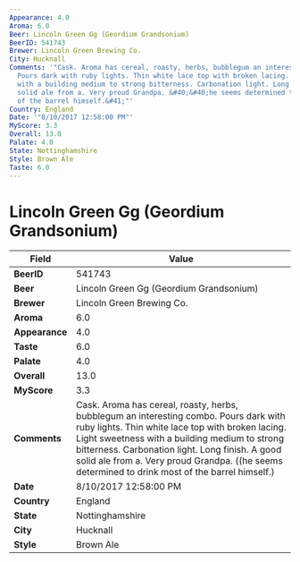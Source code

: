 ```yaml
---
Appearance: 4.0
Aroma: 6.0
Beer: Lincoln Green Gg (Geordium Grandsonium)
BeerID: 541743
Brewer: Lincoln Green Brewing Co.
City: Hucknall
Comments: '"Cask. Aroma has cereal, roasty, herbs, bubblegum an interesting combo.
  Pours dark with ruby lights. Thin white lace top with broken lacing. Light sweetness
  with a building medium to strong bitterness. Carbonation light. Long finish. A good
  solid ale from a. Very proud Grandpa. &#40;&#40;he seems determined to drink most
  of the barrel himself.&#41;"'
Country: England
Date: '"8/10/2017 12:58:00 PM"'
MyScore: 3.3
Overall: 13.0
Palate: 4.0
State: Nottinghamshire
Style: Brown Ale
Taste: 6.0
---
```


# Lincoln Green Gg (Geordium Grandsonium)

| Field         | Value |
|---------------|-------|
| **BeerID** | 541743 |
| **Beer** | Lincoln Green Gg (Geordium Grandsonium) |
| **Brewer** | Lincoln Green Brewing Co. |
| **Aroma** | 6.0 |
| **Appearance** | 4.0 |
| **Taste** | 6.0 |
| **Palate** | 4.0 |
| **Overall** | 13.0 |
| **MyScore** | 3.3 |
| **Comments** | Cask. Aroma has cereal, roasty, herbs, bubblegum an interesting combo. Pours dark with ruby lights. Thin white lace top with broken lacing. Light sweetness with a building medium to strong bitterness. Carbonation light. Long finish. A good solid ale from a. Very proud Grandpa. &#40;&#40;he seems determined to drink most of the barrel himself.&#41; |
| **Date** | 8/10/2017 12:58:00 PM |
| **Country** | England |
| **State** | Nottinghamshire |
| **City** | Hucknall |
| **Style** | Brown Ale |
